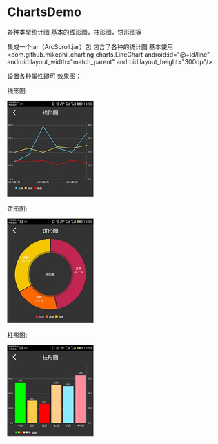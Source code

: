 # ChartsDemo
各种类型统计图 基本的线形图，柱形图，饼形图等

集成一个jar（ArcScroll.jar）包 包含了各种的统计图
基本使用
    <com.github.mikephil.charting.charts.LineChart
          android:id="@+id/line"
          android:layout_width="match_parent"
          android:layout_height="300dp"/>
       
设置各种属性即可
效果图：

线形图:

![image](https://github.com/m15115021148/ChartsDemo/blob/master/img/line_chart.jpeg)


饼形图:

![image](https://github.com/m15115021148/ChartsDemo/blob/master/img/pie_chart.jpeg)


柱形图:

![image](https://github.com/m15115021148/ChartsDemo/blob/master/img/bar_chart.jpeg)
